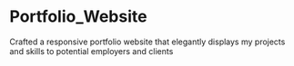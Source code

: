 # Portfolio_Website
Crafted a responsive portfolio website that elegantly displays my projects and skills to potential employers and clients
